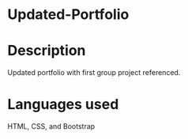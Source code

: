 # Updated-Portfolio

# Description
Updated portfolio with first group project referenced.

# Languages used
HTML, CSS, and Bootstrap
